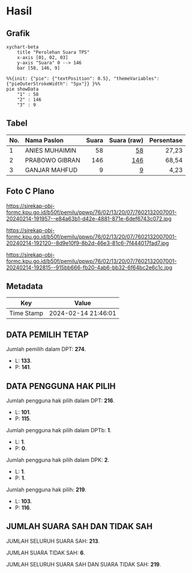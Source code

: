 # Hasil

## Grafik

```mermaid
xychart-beta
    title "Perolehan Suara TPS"
    x-axis [01, 02, 03]
    y-axis "Suara" 0 --> 146
    bar [58, 146, 9]
```

```mermaid
%%{init: {"pie": {"textPosition": 0.5}, "themeVariables": {"pieOuterStrokeWidth": "5px"}} }%%
pie showData
    "1" : 58
    "2" : 146
    "3" : 9
```

## Tabel

| No. | Nama Paslon    | Suara | Suara (raw) | Persentase |
|:--- |:-------------- | -----:| -----------:| ----------:|
| 1   | ANIES MUHAIMIN | 58    | [58][p-1]   | 27,23      |
| 2   | PRABOWO GIBRAN | 146   | [146][p-2]  | 68,54      |
| 3   | GANJAR MAHFUD  | 9     | [9][p-3]    | 4,23       |


[p-1]: https://github.com/gigit-pemilu/pemilu-2024-76-sulawesi-barat/blob/main/pilpres/hitung-suara/sub/76-sulawesi-barat/sub/02-mamuju/sub/13-tapalang-barat/sub/2007-ahu/sub/001-tps/sub/paslon-1.txt
[p-2]: https://github.com/gigit-pemilu/pemilu-2024-76-sulawesi-barat/blob/main/pilpres/hitung-suara/sub/76-sulawesi-barat/sub/02-mamuju/sub/13-tapalang-barat/sub/2007-ahu/sub/001-tps/sub/paslon-2.txt
[p-3]: https://github.com/gigit-pemilu/pemilu-2024-76-sulawesi-barat/blob/main/pilpres/hitung-suara/sub/76-sulawesi-barat/sub/02-mamuju/sub/13-tapalang-barat/sub/2007-ahu/sub/001-tps/sub/paslon-3.txt

## Foto C Plano

https://sirekap-obj-formc.kpu.go.id/b50f/pemilu/ppwp/76/02/13/20/07/7602132007001-20240214-191957--e84a63b1-d42e-4881-871e-6def6743c072.jpg

https://sirekap-obj-formc.kpu.go.id/b50f/pemilu/ppwp/76/02/13/20/07/7602132007001-20240214-192120--8d9e10f9-8b2d-46e3-81c6-7f444017fad7.jpg

https://sirekap-obj-formc.kpu.go.id/b50f/pemilu/ppwp/76/02/13/20/07/7602132007001-20240214-192815--915bb666-fb20-4ab6-bb32-6f64bc2e6c1c.jpg


## Metadata

| Key        | Value               |
| ---------- | ------------------- |
| Time Stamp | 2024-02-14 21:46:01 |


## DATA PEMILIH TETAP

Jumlah pemilih dalam DPT: **274**.
 * L: **133**.
 * P: **141**.

## DATA PENGGUNA HAK PILIH

Jumlah pengguna hak pilih dalam DPT: **216**.
 * L: **101**.
 * P: **115**.

Jumlah pengguna hak pilih dalam DPTb: **1**.
 * L: **1**.
 * P: **0**.

Jumlah pengguna hak pilih dalam DPK: **2**.
 * L: **1**.
 * P: **1**.

Jumlah pengguna hak pilih: **219**.
 * L: **103**.
 * P: **116**.

## JUMLAH SUARA SAH DAN TIDAK SAH

JUMLAH SELURUH SUARA SAH: **213**.

JUMLAH SUARA TIDAK SAH: **6**.

JUMLAH SELURUH SUARA SAH DAN SUARA TIDAK SAH: **219**.



